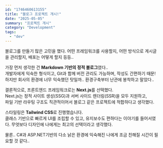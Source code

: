 ```yaml
---
id: "1746460613155"
title: "블로그 프로젝트 개시!"
date: "2025-05-05"
summary: "프로젝트 개시"
category: "Development"
tags:
  - "dev"
---
```


블로그를 만들기 많은 고민을 했다.
어떤 프레임워크를 사용할지, 어떤 방식으로 게시글을 관리할지, 배포는 어떻게 할지 등등..

가장 먼저 생각한 건 **Markdown 기반의 정적 블로그**였다..  
개발자에게 익숙한 형식이고, Git과 함께 버전 관리도 가능하며, 작성도 간편하기 때문!
하지만 회사의 환경에 너무 익숙했던 탓일까.. 환경구축부터 난관에 봉착하고 말았다.. 

결론적으로, 프론트엔드 프레임워크로는 **Next.js**를 선택했다.  
Next.js는 정적 사이트 생성(SSG)과 서버 사이드 렌더링(SSR)을 모두 지원하고,  
파일 기반 라우팅 구조도 직관적이어서 블로그 같은 프로젝트에 적합하다고 생각했다.

스타일링은 **Tailwind CSS**로 진행했습니다.  
클래스 기반으로 빠르게 UI를 조립할 수 있고, 유지보수도 편하다는 이야기를 들어서였다. 
무엇보다 디자인에 나에게는 최고의 선택이라고 생각했다.

물론.. C#과 ASP.NET기반의 다소 낡은 환경에 익숙해진 나에게
조금 친해질 시간이 필요할 것 같다..
